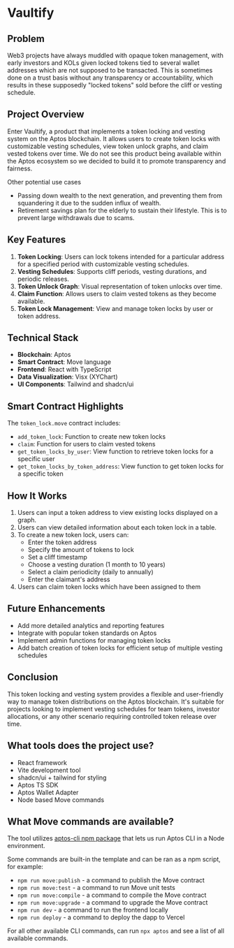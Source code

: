 # Vaultify

## Problem

Web3 projects have always muddled with opaque token management, with early investors and KOLs given locked tokens tied to several wallet addresses which are not supposed to be transacted. This is sometimes done on a trust basis without any transparency or accountability, which results in these supposedly "locked tokens" sold before the cliff or vesting schedule.

## Project Overview

Enter Vaultify, a product that implements a token locking and vesting system on the Aptos blockchain. It allows users to create token locks with customizable vesting schedules, view token unlock graphs, and claim vested tokens over time. We do not see this product being available within the Aptos ecosystem so we decided to build it to promote transparency and fairness.

Other potential use cases
- Passing down wealth to the next generation, and preventing them from squandering it due to the sudden influx of wealth.
- Retirement savings plan for the elderly to sustain their lifestyle. This is to prevent large withdrawals due to scams. 

## Key Features

1. **Token Locking**: Users can lock tokens intended for a particular address for a specified period with customizable vesting schedules.
2. **Vesting Schedules**: Supports cliff periods, vesting durations, and periodic releases.
3. **Token Unlock Graph**: Visual representation of token unlocks over time.
4. **Claim Function**: Allows users to claim vested tokens as they become available.
5. **Token Lock Management**: View and manage token locks by user or token address.

## Technical Stack

- **Blockchain**: Aptos
- **Smart Contract**: Move language
- **Frontend**: React with TypeScript
- **Data Visualization**: Visx (XYChart)
- **UI Components**: Tailwind and shadcn/ui

## Smart Contract Highlights

The `token_lock.move` contract includes:

- `add_token_lock`: Function to create new token locks
- `claim`: Function for users to claim vested tokens
- `get_token_locks_by_user`: View function to retrieve token locks for a specific user
- `get_token_locks_by_token_address`: View function to get token locks for a specific token

## How It Works

1. Users can input a token address to view existing locks displayed on a graph.
2. Users can view detailed information about each token lock in a table.
3. To create a new token lock, users can:
   - Enter the token address
   - Specify the amount of tokens to lock
   - Set a cliff timestamp
   - Choose a vesting duration (1 month to 10 years)
   - Select a claim periodicity (daily to annually)
   - Enter the claimant's address
4. Users can claim token locks which have been assigned to them


## Future Enhancements

- Add more detailed analytics and reporting features
- Integrate with popular token standards on Aptos
- Implement admin functions for managing token locks
- Add batch creation of token locks for efficient setup of multiple vesting schedules

## Conclusion

This token locking and vesting system provides a flexible and user-friendly way to manage token distributions on the Aptos blockchain. It's suitable for projects looking to implement vesting schedules for team tokens, investor allocations, or any other scenario requiring controlled token release over time.

## What tools does the project use?

- React framework
- Vite development tool
- shadcn/ui + tailwind for styling
- Aptos TS SDK
- Aptos Wallet Adapter
- Node based Move commands

## What Move commands are available?

The tool utilizes [aptos-cli npm package](https://github.com/aptos-labs/aptos-cli) that lets us run Aptos CLI in a Node environment.

Some commands are built-in the template and can be ran as a npm script, for example:

- `npm run move:publish` - a command to publish the Move contract
- `npm run move:test` - a command to run Move unit tests
- `npm run move:compile` - a command to compile the Move contract
- `npm run move:upgrade` - a command to upgrade the Move contract
- `npm run dev` - a command to run the frontend locally
- `npm run deploy` - a command to deploy the dapp to Vercel

For all other available CLI commands, can run `npx aptos` and see a list of all available commands.